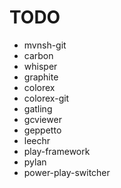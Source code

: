 TODO
====

* mvnsh-git
* carbon
* whisper
* graphite
* colorex
* colorex-git
* gatling
* gcviewer
* geppetto
* leechr
* play-framework
* pylan
* power-play-switcher

